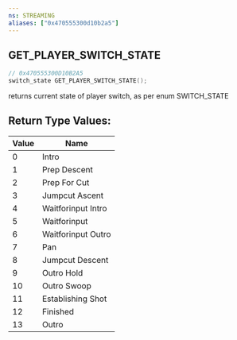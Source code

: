 ```yaml
---
ns: STREAMING
aliases: ["0x470555300d10b2a5"]
---
```

## GET_PLAYER_SWITCH_STATE

```c
// 0x470555300D10B2A5
switch_state GET_PLAYER_SWITCH_STATE();
```

returns current state of player switch, as per enum SWITCH_STATE

## Return Type Values:
| Value | Name |
| --- | --- |
| 0 | Intro |
| 1 | Prep Descent |
| 2 | Prep For Cut |
| 3 | Jumpcut Ascent |
| 4 | Waitforinput Intro |
| 5 | Waitforinput |
| 6 | Waitforinput Outro |
| 7 | Pan |
| 8 | Jumpcut Descent |
| 9 | Outro Hold |
| 10 | Outro Swoop |
| 11 | Establishing Shot |
| 12 | Finished |
| 13 | Outro |

